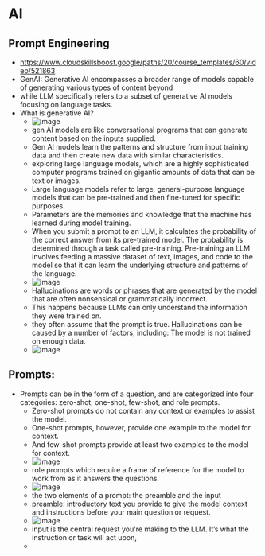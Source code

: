 # AI

## Prompt Engineering

- https://www.cloudskillsboost.google/paths/20/course_templates/60/video/521863
- GenAI: Generative AI encompasses a broader range of models capable of generating various types of content beyond
- while LLM specifically refers to a subset of generative AI models focusing on language tasks.
- What is generative AI?
  - ![image](https://github.com/user-attachments/assets/2f50c8b0-569d-4df4-afe4-2fd78fbb62ea)
  - gen AI models are like conversational programs that can generate content based on the inputs supplied.
  - Gen AI models learn the patterns and structure from input training data and then create new data with similar characteristics.
  - exploring large language models, which are a highly sophisticated computer programs trained on gigantic amounts of data that can be text or images.
  - Large language models refer to large, general-purpose language models that can be pre-trained and then fine-tuned for specific purposes.
  - Parameters are the memories and knowledge that the machine has learned during model training.
  - When you submit a prompt to an LLM, it calculates the probability of the correct answer from its pre-trained model. The probability is determined through a task called pre-training. Pre-training an LLM involves feeding a massive dataset of text, images, and code to the model so that it can learn the underlying structure and patterns of the language.
  - ![image](https://github.com/user-attachments/assets/ae3dd3c5-e0aa-4598-ace3-188813b1da41)
  - Hallucinations are words or phrases that are generated by the model that are often nonsensical or grammatically incorrect.
  - This happens because LLMs can only understand the information they were trained on.
  - they often assume that the prompt is true. Hallucinations can be caused by a number of factors, including: The model is not trained on enough data.
  - ![image](https://github.com/user-attachments/assets/47db8b5a-a933-4578-b086-ffcf9d495ed5)

## Prompts:

- Prompts can be in the form of a question, and are categorized into four categories: zero-shot, one-shot, few-shot, and role prompts.
  - Zero-shot prompts do not contain any context or examples to assist the model.
  - One-shot prompts, however, provide one example to the model for context.
  - And few-shot prompts provide at least two examples to the model for context.
  - ![image](https://github.com/user-attachments/assets/f9dc69c1-ac94-4535-b952-4f73baa21384)
  - role prompts which require a frame of reference for the model to work from as it answers the questions.
  - ![image](https://github.com/user-attachments/assets/d20b3677-95f5-43aa-9cfd-594e55fee7a0)
  -  the two elements of a prompt: the preamble and the input
  -  preamble: introductory text you provide to give the model context and instructions before your main question or request.
  -  ![image](https://github.com/user-attachments/assets/46008da5-9acb-4bf7-b629-68d60a128fe9)
  -  input is the central request you're making to the LLM. It’s what the instruction or task will act upon,
  -  





   
